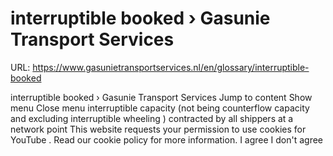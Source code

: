 # interruptible booked › Gasunie Transport Services

URL: https://www.gasunietransportservices.nl/en/glossary/interruptible-booked

interruptible booked › Gasunie Transport Services
Jump to content
Show menu
Close menu
interruptible capacity
(not being
counterflow
capacity
and excluding
interruptible
wheeling
) contracted by all shippers at a network point
This website requests your permission to use cookies for
YouTube
. Read our
cookie policy
for more information.
I agree
I don't agree
